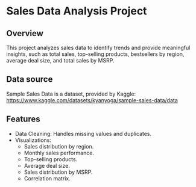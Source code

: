# Sales Data Analysis Project

## Overview
This project analyzes sales data to identify trends and provide meaningful insights, such as total sales, top-selling products, bestsellers by region, average deal size, and total sales by MSRP.

## Data source
Sample Sales Data is a dataset, provided by Kaggle:
 https://www.kaggle.com/datasets/kyanyoga/sample-sales-data/data

## Features
- Data Cleaning: Handles missing values and duplicates.
- Visualizations:
   - Sales distribution by region.
   - Monthly sales performance.
   - Top-selling products.
   - Average deal size.
   - Sales distribution by MSRP.
   - Correlation matrix.